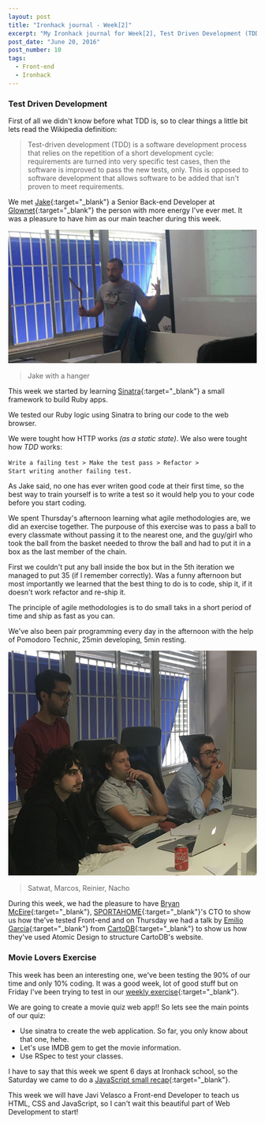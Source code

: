 ```yaml
---
layout: post
title: "Ironhack journal - Week[2]"
excerpt: "My Ironhack journal for Week[2], Test Driven Development (TDD) with Jake"
post_date: "June 20, 2016"
post_number: 10
tags:
  - Front-end 
  - Ironhack
---
```


### Test Driven Development

First of all we didn't know before what TDD is, so to clear things a little bit lets read the Wikipedia definition:

<div class="blockquote">
  <blockquote class="container">
    <p>
    	Test-driven development (TDD) is a software development process that relies on the repetition of a short development cycle: requirements are turned into very specific test cases, then the software is improved to pass the new tests, only. This is opposed to software development that allows software to be added that isn't proven to meet requirements.
    </p>
  </blockquote>
</div>

We met [Jake](https://www.linkedin.com/in/wolas){:target="_blank"} a Senior Back-end Developer at [Glownet](http://glownet.com/){:target="_blank"} the person with more energy I've ever met. It was a pleasure to have him as our main teacher during this week.

<img src="/images/post-irnohack-week-two-a.jpg" alt="Ironhack Teacher: Jake">

<blockquote class="container  alert">
  <span>Jake with a hanger</span>
</blockquote>

This week we started by learning [Sinatra](http://www.sinatrarb.com/){:target="_blank"} a small framework to build Ruby apps.

We tested our Ruby logic using Sinatra to bring our code to the web browser.

We were tought how HTTP works *(as a static state)*. We also were tought how *TDD* works:

<code>Write a failing test > Make the test pass > Refactor > Start writing another failing test.</code>

As Jake said, no one has ever writen good code at their first time, so the best way to train yourself is to write a test so it would help you to your code before you start coding.

We spent Thursday's afternoon learning what agile methodologies are, we did an exercise together. The purpouse of this exercise was to pass a ball to every classmate without passing it to the nearest one, and the guy/girl who took the ball from the basket needed to throw the ball and had to put it in a box as the last member of the chain.

First we couldn't put any ball inside the box but in the 5th iteration we managed to put 35 (if I remember correctly). Was a funny afternoon but most importantly we learned that the best thing to do is to code, ship it, if it doesn't work refactor and re-ship it. 

The principle of agile methodologies is to do small taks in a short period of time and ship as fast as you can.

We've also been pair programming every day in the afternoon with the help of Pomodoro Technic, 25min developing, 5min resting.

<img class="center" src="/images/post-irnohack-week-two-b.jpg" alt="Ironhack Teacher: Jake">

<blockquote class="container  alert">
  <span>Satwat, Marcos, Reinier, Nacho</span>
</blockquote>

During this week, we had the pleasure to have [Bryan McEire](https://twitter.com/McEire){:target="_blank"}, [SPORTAHOME](https://www.spotahome.com){:target="_blank"}'s CTO to show us how the've tested Front-end and on Thursday we had a talk by [Emilio García](https://www.linkedin.com/in/emilio-garcia-9622048/es){:target="_blank"} from [CartoDB](https://cartodb.com){:target="_blank"} to show us how they've used Atomic Design to structure CartoDB's website.

### Movie Lovers Exercise

This week has been an interesting one, we've been testing the 90% of our time and only 10% coding. It was a good week, lot of good stuff but on Friday I've been trying to test in our [weekly exercise](https://github.com/IgnaciodeNuevo/Ironhack/tree/master/Week%202/Day%205%20-%20Movie%20Lovers){:target="_blank"}.

We are going to create a movie quiz web app!! So lets see the main points of our quiz:

+ Use sinatra to create the web application. So far, you only know about that one, hehe.
+ Let's use IMDB gem to get the movie information.
+ Use RSpec to test your classes.

I have to say that this week we spent 6 days at Ironhack school, so the Saturday we came to do a [JavaScript small recap](https://github.com/IgnaciodeNuevo/Ironhack/tree/master/Week%202/Day%206%20-%20JavaScript%20Recap){:target="_blank"}.

This week we will have Javi Velasco a Front-end Developer to teach us HTML, CSS and JavaScript, so I can't wait this beautiful part of Web Development to start!